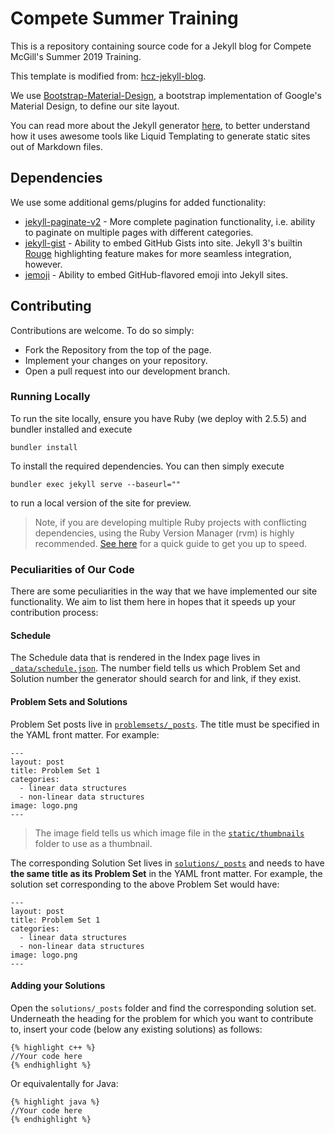 # Compete Summer Training

This is a repository containing source code for a Jekyll blog for Compete McGill's Summer 2019 Training.

This template is modified from: [hcz-jekyll-blog](https://github.com/codeasashu/hcz-jekyll-blog).

We use [Bootstrap-Material-Design](https://fezvrasta.github.io/bootstrap-material-design/), a bootstrap implementation of Google's Material Design, to define our site layout.

You can read more about the Jekyll generator [here](https://jekyllrb.com), to better understand how it uses awesome tools like Liquid Templating to generate static sites out of Markdown files. 

## Dependencies

We use some additional gems/plugins for added functionality:
- [jekyll-paginate-v2](https://github.com/sverrirs/jekyll-paginate-v2) - More complete pagination functionality, i.e. ability to paginate on multiple pages with different categories.
- [jekyll-gist](https://github.com/jekyll/jekyll-gist) - Ability to embed GitHub Gists into site. Jekyll 3's builtin [Rouge](https://jekyllrb.com/docs/liquid/tags/#code-snippet-highlighting) highlighting feature makes for more seamless integration, however.
- [jemoji](https://github.com/jekyll/jemoji) - Ability to embed GitHub-flavored emoji into Jekyll sites. 

## Contributing

Contributions are welcome. To do so simply:
- Fork the Repository from the top of the page.
- Implement your changes on your repository.
- Open a pull request into our development branch.

### Running Locally

To run the site locally, ensure you have Ruby (we deploy with 2.5.5) and bundler installed and execute

```
bundler install
```

To install the required dependencies. You can then simply execute 

```
bundler exec jekyll serve --baseurl=""
```

to run a local version of the site for preview.

> Note, if you are developing multiple Ruby projects with conflicting dependencies, using the Ruby Version Manager (rvm) is highly recommended. [See here](https://www.digitalocean.com/community/tutorials/how-to-use-rvm-to-manage-ruby-installations-and-environments-on-a-vps) for a quick guide to get you up to speed. 

### Peculiarities of Our Code

There are some peculiarities in the way that we have implemented our site functionality. We aim to list them here in hopes that it speeds up your contribution process:

#### Schedule

The Schedule data that is rendered in the Index page lives in [`_data/schedule.json`](_data/schedule.json). The number field tells us which Problem Set and Solution number the generator should search for and link, if they exist. 

#### Problem Sets and Solutions

Problem Set posts live in [`problemsets/_posts`](problemsets/_posts). The title must be specified in the YAML front matter. For example:
```
---
layout: post
title: Problem Set 1
categories: 
  - linear data structures
  - non-linear data structures
image: logo.png
---
```
> The image field tells us which image file in the [`static/thumbnails`](static/thumbnails) folder to use as a thumbnail.

The corresponding Solution Set lives in [`solutions/_posts`](solutions/_posts) and needs to have **the same title as its Problem Set** in the YAML front matter. For example, the solution set corresponding to the above Problem Set would have:
```
---
layout: post
title: Problem Set 1
categories: 
  - linear data structures
  - non-linear data structures
image: logo.png
---
```

#### Adding your Solutions

Open the `solutions/_posts` folder and find the corresponding solution set. Underneath the heading for the problem for which you want to contribute to, insert your code (below any existing solutions) as follows:
```
{% highlight c++ %}
//Your code here
{% endhighlight %}
```

Or equivalentally for Java:
```
{% highlight java %}
//Your code here
{% endhighlight %}
```
